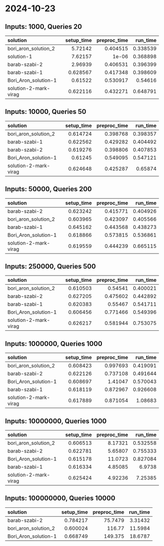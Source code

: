 # 2024-10-23

## Inputs: 1000, Queries 20

| solution              |   setup_time |   preproc_time |   run_time |
|:----------------------|-------------:|---------------:|-----------:|
| bori_aron_solution_2  |     5.72142  |       0.404515 |   0.338539 |
| solution-1            |     7.62157  |       1e-06    |   0.368898 |
| barab-szabi-2         |     2.96939  |       0.406531 |   0.396399 |
| barab-szabi-1         |     0.628567 |       0.417348 |   0.398609 |
| Bori_Aron_solution-1  |     0.61522  |       0.530917 |   0.54616  |
| solution-2-mark-virag |     0.622116 |       0.432271 |   0.648791 |

## Inputs: 10000, Queries 50

| solution              |   setup_time |   preproc_time |   run_time |
|:----------------------|-------------:|---------------:|-----------:|
| bori_aron_solution_2  |     0.614724 |       0.398768 |   0.398357 |
| barab-szabi-1         |     0.622562 |       0.429282 |   0.404492 |
| barab-szabi-2         |     0.619276 |       0.398806 |   0.407853 |
| Bori_Aron_solution-1  |     0.61245  |       0.549095 |   0.547121 |
| solution-2-mark-virag |     0.624648 |       0.425287 |   0.65874  |

## Inputs: 50000, Queries 200

| solution              |   setup_time |   preproc_time |   run_time |
|:----------------------|-------------:|---------------:|-----------:|
| barab-szabi-2         |     0.623242 |       0.415771 |   0.404926 |
| bori_aron_solution_2  |     0.603965 |       0.423097 |   0.405566 |
| barab-szabi-1         |     0.645162 |       0.443568 |   0.438273 |
| Bori_Aron_solution-1  |     0.618866 |       0.573815 |   0.536861 |
| solution-2-mark-virag |     0.619559 |       0.444239 |   0.665115 |

## Inputs: 250000, Queries 500

| solution              |   setup_time |   preproc_time |   run_time |
|:----------------------|-------------:|---------------:|-----------:|
| bori_aron_solution_2  |     0.610503 |       0.54541  |   0.400021 |
| barab-szabi-2         |     0.627205 |       0.475602 |   0.442892 |
| barab-szabi-1         |     0.620383 |       0.55467  |   0.541711 |
| Bori_Aron_solution-1  |     0.606456 |       0.771466 |   0.549396 |
| solution-2-mark-virag |     0.626217 |       0.581944 |   0.753075 |

## Inputs: 1000000, Queries 1000

| solution              |   setup_time |   preproc_time |   run_time |
|:----------------------|-------------:|---------------:|-----------:|
| bori_aron_solution_2  |     0.608423 |       0.997693 |   0.419091 |
| barab-szabi-2         |     0.622126 |       0.737108 |   0.491644 |
| Bori_Aron_solution-1  |     0.608697 |       1.41047  |   0.570043 |
| barab-szabi-1         |     0.618119 |       0.872967 |   0.926608 |
| solution-2-mark-virag |     0.617889 |       0.871054 |   1.08683  |

## Inputs: 10000000, Queries 1000

| solution              |   setup_time |   preproc_time |   run_time |
|:----------------------|-------------:|---------------:|-----------:|
| bori_aron_solution_2  |     0.606513 |        8.17321 |   0.532558 |
| barab-szabi-2         |     0.622781 |        5.65807 |   0.755333 |
| Bori_Aron_solution-1  |     0.615178 |       11.0723  |   0.827084 |
| barab-szabi-1         |     0.616334 |        4.85085 |   6.9738   |
| solution-2-mark-virag |     0.625424 |        4.92236 |   7.25385  |

## Inputs: 100000000, Queries 10000

| solution             |   setup_time |   preproc_time |   run_time |
|:---------------------|-------------:|---------------:|-----------:|
| barab-szabi-2        |     0.784217 |        75.7479 |    3.31432 |
| bori_aron_solution_2 |     0.600024 |       116.77   |   11.5984  |
| Bori_Aron_solution-1 |     0.668749 |       149.375  |   18.6787  |